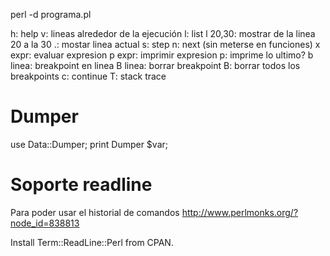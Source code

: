 perl -d programa.pl


h: help
v: lineas alrededor de la ejecución
l: list
l 20,30: mostrar de la linea 20 a la 30
.: mostar linea actual
s: step
n: next (sin meterse en funciones)
x expr: evaluar expresion
p expr: imprimir expresion
p: imprime lo ultimo?
b linea: breakpoint en linea
B linea: borrar breakpoint
B: borrar todos los breakpoints
c: continue
T: stack trace



# Dumper
use Data::Dumper;
print Dumper $var;


# Soporte readline
Para poder usar el historial de comandos
http://www.perlmonks.org/?node_id=838813

Install Term::ReadLine::Perl from CPAN.


